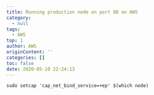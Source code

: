 ```yaml
---
title: Running production node on port 80 on AWS
category:
  - null
tags:
  - AWS
top: 1
author: AWS
originContent: ''
categories: []
toc: false
date: 2020-05-10 22:24:13
---
```


```language
sudo setcap 'cap_net_bind_service=+ep' $(which node)
```
